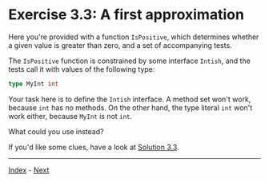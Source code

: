 # Exercise 3.3: A first approximation

Here you're provided with a function `IsPositive`, which determines whether a given value is greater than zero, and a set of accompanying tests.

The `IsPositive` function is constrained by some interface `Intish`, and the tests call it with values of the following type:

```go
type MyInt int
```

Your task here is to define the `Intish` interface. A method set won't work, because `int` has no methods. On the other hand, the type literal `int` won't work either, because `MyInt` is not `int`.

What could you use instead?

If you'd like some clues, have a look at [Solution 3.3](../../solutions/3.3/intish.go).

---

[Index](../../README.md) - [Next](../3.4/README.md)
